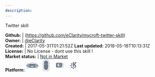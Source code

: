 ```yaml
---
description: 
---
```

Twitter skill



**Github:** | (https://github.com/eClarity/mycroft-twitter-skill)  
**Owner:** | [@eClarity](https://github.com/eClarity)  
**Created:** | 2017-05-31T01:21:52Z  **Last updated:** 2018-05-18T10:13:31Z  
**License:** | No License - dont use this skill !  
**Market status:** | [Not in Market](https://market.mycroft.ai/skill/)  
**Platform:**   ![](.gitbook/assets/mark-1-icon.png)  ![](.gitbook/assets/mark-2-icon.png)  ![](.gitbook/assets/picroft-icon.png)  ![](.gitbook/assets/kde.png)   
